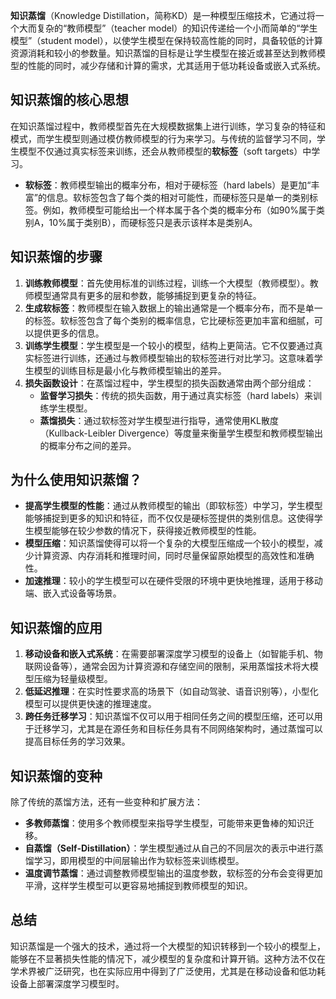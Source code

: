 **知识蒸馏**（Knowledge Distillation，简称KD）是一种模型压缩技术，它通过将一个大而复杂的“教师模型”（teacher model）的知识传递给一个小而简单的“学生模型”（student model），以使学生模型在保持较高性能的同时，具备较低的计算资源消耗和较小的参数量。知识蒸馏的目标是让学生模型在接近或甚至达到教师模型的性能的同时，减少存储和计算的需求，尤其适用于低功耗设备或嵌入式系统。

##  知识蒸馏的核心思想
在知识蒸馏过程中，教师模型首先在大规模数据集上进行训练，学习复杂的特征和模式，而学生模型则通过模仿教师模型的行为来学习。与传统的监督学习不同，学生模型不仅通过真实标签来训练，还会从教师模型的**软标签**（soft targets）中学习。

+ **软标签**：教师模型输出的概率分布，相对于硬标签（hard labels）是更加“丰富”的信息。软标签包含了每个类的相对可能性，而硬标签只是单一的类别标签。例如，教师模型可能给出一个样本属于各个类的概率分布（如90%属于类别A，10%属于类别B），而硬标签只是表示该样本是类别A。

## 知识蒸馏的步骤
1. **训练教师模型**：首先使用标准的训练过程，训练一个大模型（教师模型）。教师模型通常具有更多的层和参数，能够捕捉到更复杂的特征。
2. **生成软标签**：教师模型在输入数据上的输出通常是一个概率分布，而不是单一的标签。软标签包含了每个类别的概率信息，它比硬标签更加丰富和细腻，可以提供更多的信息。
3. **训练学生模型**：学生模型是一个较小的模型，结构上更简洁。它不仅要通过真实标签进行训练，还通过与教师模型输出的软标签进行对比学习。这意味着学生模型的训练目标是最小化与教师模型输出的差异。
4. **损失函数设计**：在蒸馏过程中，学生模型的损失函数通常由两个部分组成：
    - **监督学习损失**：传统的损失函数，用于通过真实标签（hard labels）来训练学生模型。
    - **蒸馏损失**：通过软标签对学生模型进行指导，通常使用KL散度（Kullback-Leibler Divergence）等度量来衡量学生模型和教师模型输出的概率分布之间的差异。

## 为什么使用知识蒸馏？
+ **提高学生模型的性能**：通过从教师模型的输出（即软标签）中学习，学生模型能够捕捉到更多的知识和特征，而不仅仅是硬标签提供的类别信息。这使得学生模型能够在较少参数的情况下，获得接近教师模型的性能。
+ **模型压缩**：知识蒸馏使得可以将一个复杂的大模型压缩成一个较小的模型，减少计算资源、内存消耗和推理时间，同时尽量保留原始模型的高效性和准确性。
+ **加速推理**：较小的学生模型可以在硬件受限的环境中更快地推理，适用于移动端、嵌入式设备等场景。

## 知识蒸馏的应用
1. **移动设备和嵌入式系统**：在需要部署深度学习模型的设备上（如智能手机、物联网设备等），通常会因为计算资源和存储空间的限制，采用蒸馏技术将大模型压缩为轻量级模型。
2. **低延迟推理**：在实时性要求高的场景下（如自动驾驶、语音识别等），小型化模型可以提供更快速的推理速度。
3. **跨任务迁移学习**：知识蒸馏不仅可以用于相同任务之间的模型压缩，还可以用于迁移学习，尤其是在源任务和目标任务具有不同网络架构时，通过蒸馏可以提高目标任务的学习效果。

## 知识蒸馏的变种
除了传统的蒸馏方法，还有一些变种和扩展方法：

+ **多教师蒸馏**：使用多个教师模型来指导学生模型，可能带来更鲁棒的知识迁移。
+ **自蒸馏（Self-Distillation）**：学生模型通过从自己的不同层次的表示中进行蒸馏学习，即用模型的中间层输出作为软标签来训练模型。
+ **温度调节蒸馏**：通过调整教师模型输出的温度参数，软标签的分布会变得更加平滑，这样学生模型可以更容易地捕捉到教师模型的知识。

## 总结
知识蒸馏是一个强大的技术，通过将一个大模型的知识转移到一个较小的模型上，能够在不显著损失性能的情况下，减少模型的复杂度和计算开销。这种方法不仅在学术界被广泛研究，也在实际应用中得到了广泛使用，尤其是在移动设备和低功耗设备上部署深度学习模型时。

